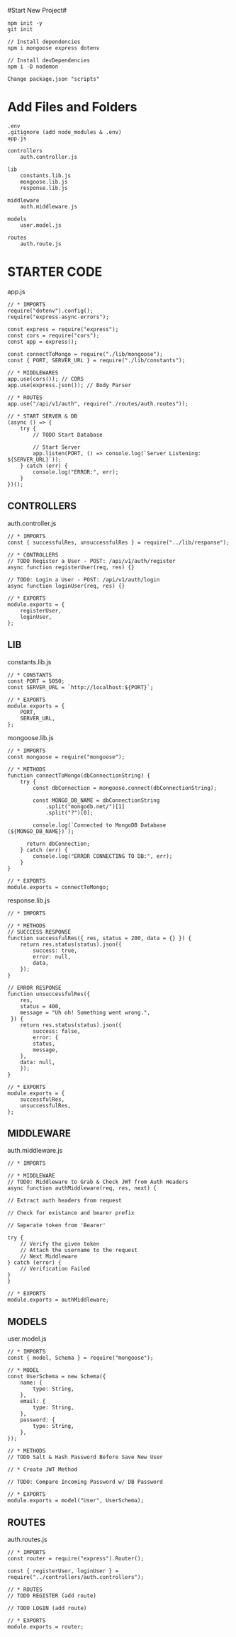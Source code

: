 #Start New Project#

    npm init -y
    git init

    // Install dependencies
    npm i mongoose express dotenv

    // Install devDependencies
    npm i -D nodemon

    Change package.json "scripts"

# Add Files and Folders

    .env
    .gitignore (add node_modules & .env)
    app.js

    controllers
        auth.controller.js

    lib
        constants.lib.js
        mongoose.lib.js
        response.lib.js

    middleware
        auth.middleware.js

    models
        user.model.js

    routes
        auth.route.js

# STARTER CODE

app.js

    // * IMPORTS
    require("dotenv").config();
    require("express-async-errors");

    const express = require("express");
    const cors = require("cors");
    const app = express();

    const connectToMongo = require("./lib/mongoose");
    const { PORT, SERVER_URL } = require("./lib/constants");

    // * MIDDLEWARES
    app.use(cors()); // CORS
    app.use(express.json()); // Body Parser

    // * ROUTES
    app.use("/api/v1/auth", require("./routes/auth.routes"));

    // * START SERVER & DB
    (async () => {
        try {
            // TODO Start Database

            // Start Server
            app.listen(PORT, () => console.log(`Server Listening: ${SERVER_URL}`));
        } catch (err) {
            console.log("ERROR:", err);
        }
    })();

## CONTROLLERS

auth.controller.js

    // * IMPORTS
    const { successfulRes, unsuccessfulRes } = require("../lib/response");

    // * CONTROLLERS
    // TODO Register a User - POST: /api/v1/auth/register
    async function registerUser(req, res) {}

    // TODO: Login a User - POST: /api/v1/auth/login
    async function loginUser(req, res) {}

    // * EXPORTS
    module.exports = {
        registerUser,
        loginUser,
    };

## LIB

constants.lib.js

    // * CONSTANTS
    const PORT = 5050;
    const SERVER_URL = `http://localhost:${PORT}`;

    // * EXPORTS
    module.exports = {
        PORT,
        SERVER_URL,
    };

mongoose.lib.js

    // * IMPORTS
    const mongoose = require("mongoose");

    // * METHODS
    function connectToMongo(dbConnectionString) {
        try {
            const dbConnection = mongoose.connect(dbConnectionString);

            const MONGO_DB_NAME = dbConnectionString
                .split("mongodb.net/")[1]
                .split("?")[0];

            console.log(`Connected to MongoDB Database (${MONGO_DB_NAME})`);

          return dbConnection;
        } catch (err) {
            console.log("ERROR CONNECTING TO DB:", err);
        }
    }

    // * EXPORTS
    module.exports = connectToMongo;

response.lib.js

    // * IMPORTS

    // * METHODS
    // SUCCCESS RESPONSE
    function successfulRes({ res, status = 200, data = {} }) {
        return res.status(status).json({
            success: true,
            error: null,
            data,
        });
    }

    // ERROR RESPONSE
    function unsuccessfulRes({
        res,
        status = 400,
        message = "Uh oh! Something went wrong.",
     }) {
        return res.status(status).json({
            success: false,
            error: {
            status,
            message,
        },
        data: null,
        });
    }

    // * EXPORTS
    module.exports = {
        successfulRes,
        unsuccessfulRes,
    };

## MIDDLEWARE

auth.middleware.js

    // * IMPORTS

    // * MIDDLEWARE
    // TODO: Middleware to Grab & Check JWT from Auth Headers
    async function authMiddleware(req, res, next) {

    // Extract auth headers from request

    // Check for existance and bearer prefix

    // Seperate token from 'Bearer'

    try {
        // Verify the given token
        // Attach the username to the request
        // Next Middleware
    } catch (error) {
        // Verification Failed
    }
    }

    // * EXPORTS
    module.exports = authMiddleware;

## MODELS

user.model.js

    // * IMPORTS
    const { model, Schema } = require("mongoose");

    // * MODEL
    const UserSchema = new Schema({
        name: {
            type: String,
        },
        email: {
            type: String,
        },
        password: {
            type: String,
        },
    });

    // * METHODS
    // TODO Salt & Hash Password Before Save New User

    // * Create JWT Method

    // TODO: Compare Incoming Password w/ DB Password

    // * EXPORTS
    module.exports = model("User", UserSchema);

## ROUTES

auth.routes.js

    // * IMPORTS
    const router = require("express").Router();

    const { registerUser, loginUser } = require("../controllers/auth.controllers");

    // * ROUTES
    // TODO REGISTER (add route)

    // TODO LOGIN (add route)

    // * EXPORTS
    module.exports = router;
